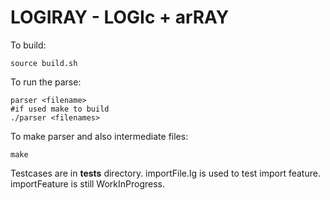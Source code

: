# LOGIRAY - LOGIc + arRAY

To build:
    
    source build.sh

To run the parse:
    
    parser <filename>
    #if used make to build
    ./parser <filenames>

To make parser and also intermediate files:
    
    make

Testcases are in **tests** directory. importFile.lg is used to test import feature. importFeature is still WorkInProgress.